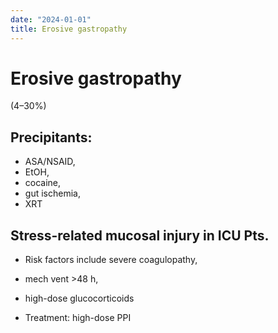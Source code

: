```yaml
---
date: "2024-01-01"
title: Erosive gastropathy
---
```


# Erosive gastropathy

(4–30%)

## Precipitants:
* ASA/NSAID,
* EtOH,
* cocaine,
* gut ischemia,
* XRT

## Stress-related mucosal injury in ICU Pts.
* Risk factors include severe coagulopathy,
* mech vent >48 h,
* high-dose glucocorticoids

* Treatment: high-dose PPI
